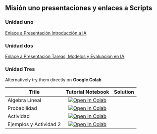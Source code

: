 ## Misión uno presentaciones y enlaces a Scripts

### Unidad uno
<a href="https://www.canva.com/design/DAGCm11QmDg/VrkxolLa43YfMZ4IXfF3CA/edit?utm_content=DAGCm11QmDg&utm_campaign=designshare&utm_medium=link2&utm_source=sharebutton" target="_blank">Enlace a Presentación Introducción a IA</a>

### Unidad dos

<a href="https://www.canva.com/design/DAGCnBi8IDU/TkQgC_cxDYC5TfJoGiBQxw/view?utm_content=DAGCnBi8IDU&utm_campaign=designshare&utm_medium=link&utm_source=editor" target="_blank">Enlace a Presentación Tareas, Modelos y Evaluacion en IA</a>

### Unidad Tres

Alternatively try them directly on **Google Colab** 

| Title | Tutorial Notebook  | Solution |
|-|:-:|:-:|
| Algebra Lineal  | [![Open In Colab](https://colab.research.google.com/assets/colab-badge.svg)](https://colab.research.google.com/github/xXThanatosXx/Curso-IA-G3/blob/main/Misi%C3%B3n%20Uno/Unidad%203/Algebra%20lineal.ipynb) 
|  Probabilidad | [![Open In Colab](https://colab.research.google.com/assets/colab-badge.svg)](https://colab.research.google.com/github/mml-book/mml-book.github.io/blob/master/tutorials/tutorial_pca.ipynb)  |
|  Actividad | [![Open In Colab](https://colab.research.google.com/assets/colab-badge.svg)](https://colab.research.google.com/github/xXThanatosXx/Curso-IA-G3/blob/main/Misi%C3%B3n%20Uno/Unidad%203/Actividad.ipynb)  |
|  Ejemplos y Actividad 2 | [![Open In Colab](https://colab.research.google.com/assets/colab-badge.svg)](https://colab.research.google.com/github/xXThanatosXx/Curso-IA-G3/blob/main/Misi%C3%B3n%20Uno/Unidad%203/EjemplosPython.ipynb)  |
